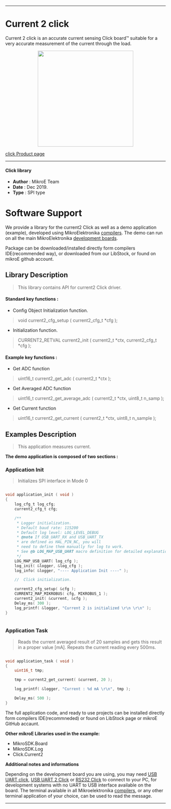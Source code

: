 
---
# Current 2 click

Current 2 click is an accurate current sensing Click board™ suitable for a very accurate measurement of the current through the load.

<p align="center">
  <img src="https://download.mikroe.com/images/click_for_ide/current2_click.png" height=300px>
</p>

[click Product page](https://www.mikroe.com/current-2-click)

---


#### Click library 

- **Author**        : MikroE Team
- **Date**          : Dec 2019.
- **Type**          : SPI type


# Software Support

We provide a library for the current2 Click 
as well as a demo application (example), developed using MikroElektronika 
[compilers](https://shop.mikroe.com/compilers). 
The demo can run on all the main MikroElektronika [development boards](https://shop.mikroe.com/development-boards).

Package can be downloaded/installed directly form compilers IDE(recommended way), or downloaded from our LibStock, or found on mikroE github account. 

## Library Description

> This library contains API for current2 Click driver.

#### Standard key functions :

- Config Object Initialization function.
> void current2_cfg_setup ( current2_cfg_t *cfg ); 
 
- Initialization function.
> CURRENT2_RETVAL current2_init ( current2_t *ctx, current2_cfg_t *cfg );

#### Example key functions :

- Get ADC function
> uint16_t current2_get_adc ( current2_t *ctx );
 
- Get Averaged ADC function
> uint16_t current2_get_average_adc ( current2_t *ctx, uint8_t n_samp );

- Get Current function
> uint16_t current2_get_current ( current2_t *ctx, uint8_t n_sample );

## Examples Description

> This application measures current.

**The demo application is composed of two sections :**

### Application Init 

> Initializes SPI interface in Mode 0

```c

void application_init ( void )
{
    log_cfg_t log_cfg;
    current2_cfg_t cfg;

    /** 
     * Logger initialization.
     * Default baud rate: 115200
     * Default log level: LOG_LEVEL_DEBUG
     * @note If USB_UART_RX and USB_UART_TX 
     * are defined as HAL_PIN_NC, you will 
     * need to define them manually for log to work. 
     * See @b LOG_MAP_USB_UART macro definition for detailed explanation.
     */
    LOG_MAP_USB_UART( log_cfg );
    log_init( &logger, &log_cfg );
    log_info( &logger, "---- Application Init ----" );

    //  Click initialization.

    current2_cfg_setup( &cfg );
    CURRENT2_MAP_MIKROBUS( cfg, MIKROBUS_1 );
    current2_init( &current, &cfg );
    Delay_ms( 300 );
    log_printf( &logger, "Current 2 is initialized \r\n \r\n" );
}
  
```

### Application Task

> Reads the current averaged result of 20 samples and
> gets this result in a proper value [mA]. Repeats the current reading every 500ms.

```c

void application_task ( void )
{
    uint16_t tmp;

    tmp = current2_get_current( &current, 20 );

    log_printf( &logger, "Current : %d mA \r\n", tmp );

    Delay_ms( 500 );
} 

```

The full application code, and ready to use projects can be  installed directly form compilers IDE(recommneded) or found on LibStock page or mikroE GitHub accaunt.

**Other mikroE Libraries used in the example:** 

- MikroSDK.Board
- MikroSDK.Log
- Click.Current2

**Additional notes and informations**

Depending on the development board you are using, you may need 
[USB UART click](https://shop.mikroe.com/usb-uart-click), 
[USB UART 2 Click](https://shop.mikroe.com/usb-uart-2-click) or 
[RS232 Click](https://shop.mikroe.com/rs232-click) to connect to your PC, for 
development systems with no UART to USB interface available on the board. The 
terminal available in all Mikroelektronika 
[compilers](https://shop.mikroe.com/compilers), or any other terminal application 
of your choice, can be used to read the message.



---
